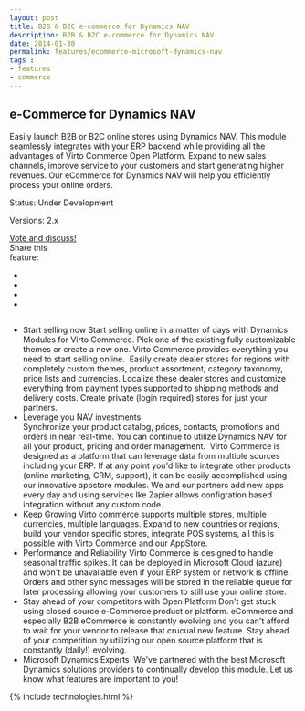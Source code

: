 ```yaml
---
layout: post
title: B2B & B2C e-commerce for Dynamics NAV
description: B2B & B2C e-commerce for Dynamics NAV
date: 2014-01-30
permalink: features/ecommerce-microsoft-dynamics-nav
tags : 
- features
- commerce
---
```

<article role="main" class="main">
	<div class="features">
		<div class="responsive">
			<h2 class="title">e-Commerce for Dynamics NAV</h2>
		</div>
		<div class="features-content clearfix">
			<div class="responsive">
                <div class="feature-descr">
                    Easily launch B2B or B2C online stores using Dynamics NAV. This module seamlessly integrates with your ERP backend while providing all the
                    advantages of Virto Commerce Open Platform. Expand to new sales channels, improve service to your customers and start generating higher revenues. Our eCommerce for Dynamics NAV will help you efficiently process your online orders.
                </div>
			</div>
		</div>
		<div class="features-meta clearfix">
			<div class="responsive">
				<div class="column">
					<div class="feature-info">
						<p>Status: Under Development</p>
						<p>Versions: 2.x</p>
					</div>
                    <a class="button white large" href="http://help.virtocommerce.com/support/discussions/topics/4000320958" target="_blank">Vote and discuss!</a>
				</div>
				<div class="column">
					<div class="feauture-soc">
						<span class="feauture-soc_name">Share this <br>feature:</span>
						<ul class="list __inline __socials">
                            <li class="list-item">
                                <a target="_blank" href="http://twitter.com/share?url=http://virtocommerce.com/features/ecommerce-microsoft-dynamics-nav"></a>
                            </li>
                            <li class="list-item fb">
                                <a target="_blank" href="//www.facebook.com/sharer.php?u=http://virtocommerce.com/features/ecommerce-microsoft-dynamics-nav"></a>
                            </li>
							<li class="list-item plus">
                                <a target="_blank" href="http://plus.google.com/share?url=http://virtocommerce.com/features/ecommerce-microsoft-dynamics-nav"></a>
							</li>
							<li class="list-item ln">
								<a target="_blank" href="http://www.linkedin.com/company/virtoway/virto-commerce-788516/product?trk=biz_product"></a>
							</li>
						</ul>
					</div>
				</div>
			</div>
		</div>
		<div class="features-list __responsive">
			<ul class="list">
				<li class="list-item">
					<span class="title">Start selling now</span>
					<span class="descr">
						Start selling online in a matter of days with Dynamics Modules for Virto Commerce. Pick one of the existing fully customizable themes or create a new one. Virto Commerce provides everything you need to start selling online.
					</span>
                    <img alt="" src="/assets/images/dynamics/feature3.png">
					<span class="descr">
						Easily create dealer stores for regions with completely custom themes, product assortment, category taxonomy, price lists and currencies. Localize these dealer stores and customize everything from payment types supported to shipping methods and delivery costs.
					</span>
					<span class="descr">
                        Create private (login required) stores for just your partners.
					</span>
				</li>
				<li class="list-item">
					<div class="title">Leverage you NAV investments</div>
					<span class="descr">
						Synchronize your product catalog, prices, contacts, promotions and orders in near real-time. You can continue to utilize Dynamics NAV for all your product, pricing and order management.
					</span>
					<img alt="" src="/assets/images/dynamics/feature1.jpg">
                    <span class="descr">
                        Virto Commerce is designed as a platform that can leverage data from multiple sources including your ERP. If at any point you'd like to integrate other products (online marketing, CRM, support), it can be easily accomplished using our innovative appstore modules. We and our partners add new apps every day and using services lke Zapier allows configration based integration without any custom code.
                    </span>
				</li>
                <li class="list-item">
                    <span class="title">Keep Growing</span>
                    <span class="descr">
                        Virto commerce supports multiple stores, multiple currencies, multiple languages. Expand to new countries or regions, build your vendor specific stores, integrate POS systems, all this is possible with Virto Commerce and our AppStore. 
                    </span>
                </li>
                <li class="list-item">
                    <span class="title">Performance and Reliability</span>
                    <span class="descr">
                        Virto Commerce is designed to handle seasonal traffic spikes. It can be deployed in Microsoft Cloud (azure) and won't be unavailable even if your ERP system or network is offline. Orders and other sync messages will be stored in the reliable queue for later processing allowing your customers to still use your online store.
                    </span>
                </li>
                <li class="list-item">
                    <span class="title">Stay ahead of your competitors with Open Platform</span>
                    <span class="descr">
                        Don't get stuck using closed source e-Commerce product or platform. eCommerce and especially B2B eCommerce is constantly evolving and you can't afford to wait for your vendor to release that crucual new feature. Stay ahead of your competition by utilizing our open source platform that is constantly (daily!) evolving.
                    </span>
                </li>
                <li class="list-item">
                    <span class="title">Microsoft Dynamics Experts</span>
                    <img alt="" src="/assets/images/dynamics/e-commerce-for-Dynamics-NAV.png">
                    <span class="descr">
                        We've partnered with the best Microsoft Dynamics solutions providers to continually develop this module. Let us know what features are important to you!
                    </span>                    
                </li>
			</ul>
		</div>
	</div>
	{% include technologies.html %}
</article>

